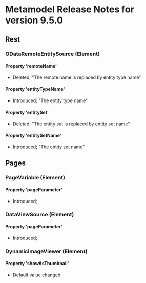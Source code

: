 # Metamodel Release Notes for version 9.5.0

## Rest

### ODataRemoteEntitySource (Element)


#### Property 'remoteName'
* Deleted; "The remote name is replaced by entity type name"

#### Property 'entityTypeName'
* Introduced; "The entity type name"

#### Property 'entitySet'
* Deleted; "The entity set is replaced by entity set name"

#### Property 'entitySetName'
* Introduced; "The entity set name"

## Pages

### PageVariable (Element)


#### Property 'pageParameter'
* Introduced; 

### DataViewSource (Element)


#### Property 'pageParameter'
* Introduced; 

### DynamicImageViewer (Element)


#### Property 'showAsThumbnail'
* Default value changed
